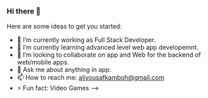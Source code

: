 ### Hi there 👋

Here are some ideas to get you started:

- 🔭 I’m currently working as Full Stack Developer.
- 🌱 I’m currently learning advanced level web app developemnt.
- 👯 I’m looking to collaborate on app and Web for the backend of web/mobile apps.
- 💬 Ask me about anything in app.
- 📫 How to reach me: aliyousafkamboh@gmail.com
- ⚡ Fun fact: Video Games
-->
